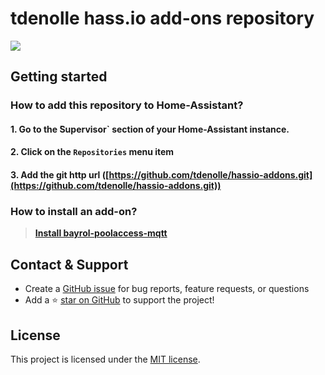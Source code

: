 # tdenolle hass.io add-ons repository

![](https://github.com/tdenolle/bayrol-poolaccess-mqtt/blob/bbe5ca9a4d96328df513f85959f5641914c0d760/docs/bayrol_automatic_connect_logo.png?raw=true)

## Getting started

### How to add this repository to Home-Assistant?

#### 1. Go to the ̀Supervisor` section of your Home-Assistant instance.

#### 2. Click on the `Repositories` menu item

#### 3. Add the git http url ([https://github.com/tdenolle/hassio-addons.git](https://github.com/tdenolle/hassio-addons.git))

### How to install an add-on?

> [**Install bayrol-poolaccess-mqtt**](bayrol-poolaccess-mqtt/README.md)

## Contact & Support
- Create a [GitHub issue](https://github.com/tdenolle/hassio-addons/issues) for bug reports, feature requests, or questions
- Add a ⭐️ [star on GitHub](https://github.com/tdenolle/hassio-addons) to support the project!

## License
This project is licensed under the [MIT license](https://github.com/tdenolle/hassio-addons/blob/master/LICENSE).



